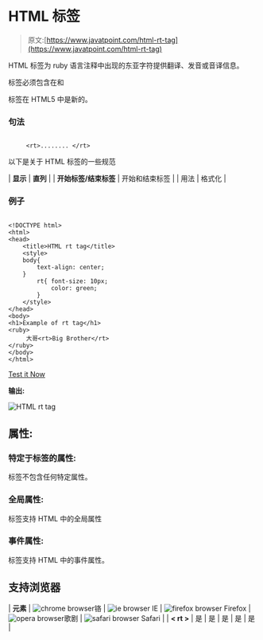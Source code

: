 # HTML <rt>标签</rt>

> 原文:[https://www.javatpoint.com/html-rt-tag](https://www.javatpoint.com/html-rt-tag)

HTML <rt>标签为 ruby 语言注释中出现的东亚字符提供翻译、发音或音译信息。</rt>

<rt>标签必须包含在<ruby>和<rp>(可选)元素中。</rp></ruby></rt>

<rt>标签在 HTML5 中是新的。</rt>

### 句法

```

     <rt>........ </rt>

```

以下是关于 HTML <rt>标签的一些规范</rt>

| **显示** | **直列** |
| **开始标签/结束标签** | 开始和结束标签 |
| 用法 | 格式化 |

### 例子

```

<!DOCTYPE html>
<html>
<head>
	<title>HTML rt tag</title>
	<style>
	body{
		text-align: center;
	}
		rt{ font-size: 10px;
			color: green;
		}
	</style>
</head>
<body>
<h1>Example of rt tag</h1>
<ruby>
	 大哥<rt>Big Brother</rt>
</ruby>
</body>
</html>

```

[Test it Now](https://www.javatpoint.com/oprweb/test.jsp?filename=htmlrttag)

**输出:**

![HTML rt tag](../Images/67c051037e4e452018e2d661c410d248.png)

## 属性:

### 特定于标签的属性:

<rt>标签不包含任何特定属性。</rt>

### 全局属性:

<rt>标签支持 HTML 中的全局属性</rt>

### 事件属性:

<rt>标签支持 HTML 中的事件属性。</rt>

## 支持浏览器

| **元素** | ![chrome browser](../Images/4fbdc93dc2016c5049ed108e7318df19.png)铬 | ![ie browser](../Images/83dd23df1fe8373fd5bf054b2c1dd88b.png) IE | ![firefox browser](../Images/4f001fff393888a8a807ed29b28145d1.png) Firefox | ![opera browser](../Images/6cad4a592cc69a052056a0577b4aac65.png)歌剧 | ![safari browser](../Images/a0f6a9711a92203c5dc5c127fe9c9fca.png) Safari |
| **< rt >** | 是 | 是 | 是 | 是 | 是 |